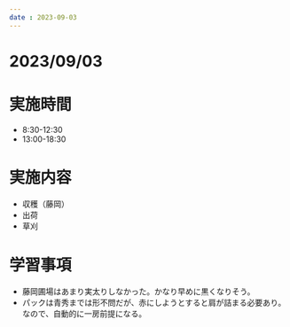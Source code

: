 ```yaml
---
date : 2023-09-03
---
```


# 2023/09/03

# 実施時間
- 8:30-12:30
- 13:00-18:30

# 実施内容
- 収穫（藤岡）
- 出荷
- 草刈

# 学習事項
- 藤岡圃場はあまり実太りしなかった。かなり早めに黒くなりそう。
- パックは青秀までは形不問だが、赤にしようとすると肩が詰まる必要あり。なので、自動的に一房前提になる。